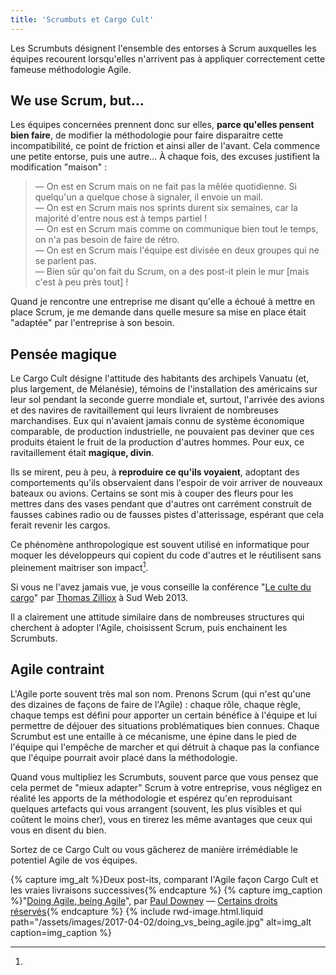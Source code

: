 ```yaml
---
title: 'Scrumbuts et Cargo Cult'
---
```


Les <span lang="en">Scrumbuts</span> désignent l'ensemble des entorses à
<span lang="en">Scrum</span> auxquelles les équipes recourent lorsqu'elles
n'arrivent pas à appliquer correctement cette fameuse méthodologie Agile.

<!-- more -->

## <span lang="en">We use Scrum, but…</span>

Les équipes concernées prennent donc sur elles, **parce qu'elles pensent bien
faire**, de modifier la méthodologie pour faire disparaitre cette
incompatibilité, ce point de friction et ainsi aller de l'avant. Cela commence
une petite entorse, puis une autre… À chaque fois, des excuses justifient la
modification "maison" :

> — On est en <span lang="en">Scrum</span> mais on ne fait pas la mêlée
> quotidienne. Si quelqu'un a quelque chose à signaler, il envoie un mail.  
> — On est en <span lang="en">Scrum</span> mais nos sprints durent six semaines,
> car la majorité d'entre nous est à temps partiel !  
> — On est en <span lang="en">Scrum</span> mais comme on communique bien tout le
> temps, on n'a pas besoin de faire de rétro.  
> — On est en <span lang="en">Scrum</span> mais l'équipe est divisée en deux
> groupes qui ne se parlent pas.  
> — Bien sûr qu'on fait du <span lang="en">Scrum</span>, on a des post-it plein
> le mur [mais c'est à peu près tout] !

Quand je rencontre une entreprise me disant qu'elle a échoué à mettre en place
Scrum, je me demande dans quelle mesure sa mise en place était "adaptée" par
l'entreprise à son besoin.

## Pensée magique

Le <span lang="en">Cargo Cult</span> désigne l'attitude des habitants des
archipels Vanuatu (et, plus largement, de Mélanésie), témoins de l'installation
des américains sur leur sol pendant la seconde guerre mondiale et, surtout,
l'arrivée des avions et des navires de ravitaillement qui leurs livraient de
nombreuses marchandises. Eux qui n'avaient jamais connu de système économique
comparable, de production industrielle, ne pouvaient pas deviner que ces
produits étaient le fruit de la production d'autres hommes. Pour eux, ce
ravitaillement était **magique, divin**.

Ils se mirent, peu à peu, à **reproduire ce qu'ils voyaient**, adoptant des
comportements qu'ils observaient dans l'espoir de voir arriver de nouveaux
bateaux ou avions. Certains se sont mis à couper des fleurs pour les mettres
dans des vases pendant que d'autres ont carrément construit de fausses cabines
radio ou de fausses pistes d'atterissage, espérant que cela ferait revenir les
cargos.

Ce phénomène anthropologique est souvent utilisé en informatique pour moquer les
développeurs qui copient du code d'autres et le réutilisent sans pleinement
maitriser son impact[^tzi].

[^tzi]:

  Si vous ne l'avez jamais vue, je vous conseille la conférence
  "[Le culte du cargo](https://vimeo.com/70060075)" par
  [Thomas Zilliox](https://twitter.com/iamtzi 'Compte Twitter de Thomas Zilliox')
  à Sud Web 2013.

Il a clairement une attitude similaire dans de nombreuses structures qui
cherchent à adopter l'Agile, choisissent Scrum, puis enchainent les
<span lang="en">Scrumbuts</span>.

## Agile contraint

L'Agile porte souvent très mal son nom. Prenons <span lang="en">Scrum</span>
(qui n'est qu'une des dizaines de façons de faire de l'Agile) : chaque rôle,
chaque règle, chaque temps est défini pour apporter un certain bénéfice à
l'équipe et lui permettre de déjouer des situations problématiques bien connues.
Chaque <span lang="en">Scrumbut</span> est une entaille à ce mécanisme, une
épine dans le pied de l'équipe qui l'empêche de marcher et qui détruit à chaque
pas la confiance que l'équipe pourrait avoir placé dans la méthodologie.

Quand vous multipliez les <span lang="en">Scrumbuts</span>, souvent parce que
vous pensez que cela permet de "mieux adapter" <span lang="en">Scrum</span> à
votre entreprise, vous négligez en réalité les apports de la méthodologie et
espérez qu'en reproduisant quelques artefacts qui vous arrangent (souvent, les
plus visibles et qui coûtent le moins cher), vous en tirerez les même avantages
que ceux qui vous en disent du bien.

Sortez de ce <span lang="en">Cargo Cult</span> ou vous gâcherez de manière
irrémédiable le potentiel Agile de vos équipes.

{% capture img_alt %}Deux post-its, comparant l'Agile façon Cargo Cult et les
vraies livraisons successives{% endcapture %}
{% capture img_caption %}"<a href="https://www.flickr.com/photos/psd/9588038559" title="Lien vers la photo sur Flickr">Doing
Agile, being Agile</a>", par
<a href="https://www.flickr.com/photos/psd/" title="Profil Flickr de Paul Downey">Paul
Downey</a> —
<a href="https://creativecommons.org/licenses/by/2.0/" class="photo-license-url" rel="license cc:license" target="_newtab" ><span>Certains
droits réservés</span></a>{% endcapture %} {% include rwd-image.html.liquid
path="/assets/images/2017-04-02/doing_vs_being_agile.jpg"
alt=img_alt
caption=img_caption
%}
